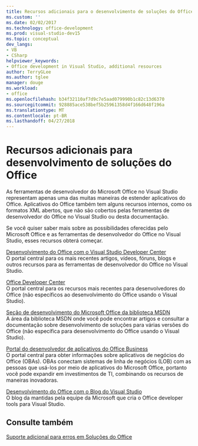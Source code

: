```yaml
---
title: Recursos adicionais para o desenvolvimento de soluções do Office | Microsoft Docs
ms.custom: ''
ms.date: 02/02/2017
ms.technology: office-development
ms.prod: visual-studio-dev15
ms.topic: conceptual
dev_langs:
- VB
- CSharp
helpviewer_keywords:
- Office development in Visual Studio, additional resources
author: TerryGLee
ms.author: tglee
manager: douge
ms.workload:
- office
ms.openlocfilehash: b34f32110af7d9c7e5aad079990b1c82c13d6370
ms.sourcegitcommit: 928885ace538bef5b25961358d4f166d648f196a
ms.translationtype: MT
ms.contentlocale: pt-BR
ms.lasthandoff: 04/27/2018
---
```

# <a name="additional-resources-for-developing-office-solutions"></a>Recursos adicionais para desenvolvimento de soluções do Office
  As ferramentas de desenvolvedor do Microsoft Office no Visual Studio representam apenas uma das muitas maneiras de estender aplicativos do Office. Aplicativos do Office também tem alguns recursos internos, como os formatos XML abertos, que não são cobertos pelas ferramentas de desenvolvedor do Office no Visual Studio ou desta documentação.  

 Se você quiser saber mais sobre as possibilidades oferecidas pelo Microsoft Office e as ferramentas de desenvolvedor do Office no Visual Studio, esses recursos obterá começar.  

 [Desenvolvimento do Office com o Visual Studio Developer Center](http://go.microsoft.com/fwlink/?LinkId=149752)  
 O portal central para os mais recentes artigos, vídeos, fóruns, blogs e outros recursos para as ferramentas de desenvolvedor do Office no Visual Studio.  

 [Office Developer Center](http://go.microsoft.com/fwlink/?LinkId=83467)  
 O portal central para os recursos mais recentes para desenvolvedores do Office (não específicos ao desenvolvimento do Office usando o Visual Studio).  

 [Seção de desenvolvimento do Microsoft Office da biblioteca MSDN](http://go.microsoft.com/fwlink/?LinkId=149870)  
 A área da biblioteca MSDN onde você pode encontrar artigos e consultar a documentação sobre desenvolvimento de soluções para várias versões do Office (não específica para desenvolvimento do Office usando o Visual Studio).  

 [Portal do desenvolvedor de aplicativos do Office Business](http://go.microsoft.com/fwlink/?LinkId=99125)  
 O portal central para obter informações sobre aplicativos de negócios do Office (OBAs). OBAs conectam sistemas de linha de negócios (LOB) com as pessoas que usá-los por meio de aplicativos do Microsoft Office, portanto você pode expandir em investimentos de TI, combinando os recursos de maneiras inovadoras.  

 [Desenvolvimento do Office com o Blog do Visual Studio](http://go.microsoft.com/fwlink/?LinkId=149748)  
 O blog da mantidas pela equipe da Microsoft que cria o Office developer tools para Visual Studio.  

## <a name="see-also"></a>Consulte também  
 [Suporte adicional para erros em Soluções do Office](../vsto/additional-support-for-errors-in-office-solutions.md)  

